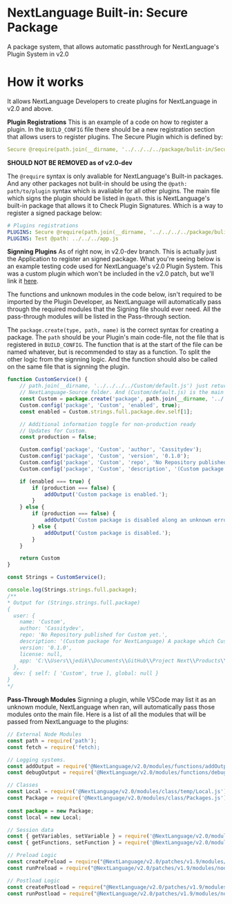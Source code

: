 # NextLanguage Built-in: Secure Package
A package system, that allows automatic passthrough for NextLanguage's Plugin System in v2.0

# How it works
It allows NextLanguage Developers to create plugins for NextLanguage in v2.0 and above.

**Plugin Registrations**
This is an example of a code on how to register a plugin. In the ``BUILD_CONFIG`` file there should be a new registration section that allows users to register plugins.
The Secure Plugin which is defined by: <br>
```yaml
Secure @require(path.join(__dirname, '../../../../package/bulit-in/Secure/package.js'));
```
**SHOULD NOT BE REMOVED as of v2.0-dev**

The ``@require`` syntax is only avaliable for NextLanguage's Built-in packages. And any other packages not bulit-in should be using the ``@path: path/to/plugin`` syntax which is avaliable for all other plugins.
The main file which signs the plugin should be listed in ``@path``.
this is NextLanguage's built-in package that allows it to Check Plugin Signatures. Which is a way to register a signed package below:
```yaml
# Plugins registrations
PLUGINS: Secure @require(path.join(__dirname, '../../../../package/bulit-in/Secure/package.js'));
PLUGINS: Test @path: ../../../app.js
```

**Signning Plugins**
As of right now, in v2.0-dev branch. This is actually just the Application to register an signed package.
What you're seeing below is an example testing code used for NextLanguage's v2.0 Plugin System.
This was a custom plugin which won't be included in the v2.0 patch, but we'll link it [here](https://github.com/nxoscloud/Custom).

The functions and unknown modules in the code below, isn't required to be imported by the Plugin Developer, as NextLanguage will automatically pass through the required modules that the Signing file should ever need.
All the pass-through modules will be listed in the Pass-through section.

The ``package.create(type, path, name)`` is the correct syntax for creating a package.
The ``path`` should be your Plugin's main code-file, not the file that is registered in ``BUILD_CONFIG``.
The function that is at the start of the file can be named whatever, but is recommended to stay as a function. To split the other logic from the signning logic.
And the function should also be called on the same file that is signning the plugin.

```javascript
function CustomService() {
    // path.join(__dirname, '../../../../Custom/default.js') just returns (root) which is outside of the
    // NextLanguage-Source folder. And (Custom/default.js) is the main file for the package.
    const Custom = package.create('package', path.join(__dirname, '../../../../Custom/default.js'), 'Custom');
    Custom.config('package', 'Custom', 'enabled', true);
    const enabled = Custom.strings.full.package.dev.self[1];

    // Additional information toggle for non-production ready
    // Updates for Custom.
    const production = false;

    Custom.config('package', 'Custom', 'author', 'Cassitydev');
    Custom.config('package', 'Custom', 'version', '0.1.0');
    Custom.config('package', 'Custom', 'repo', 'No Repository published for Custom yet.');
    Custom.config('package', 'Custom', 'description', '(Custom package for NextLanguage) A package which Customly exposes NextLanguages Modules to external files. I.E. Plugins, packages, postload and preload files.');

    if (enabled === true) {
        if (production === false) {
            addOutput('Custom package is enabled.');
        }
    } else {
        if (production === false) {
            addOutput('Custom package is disabled along an unknown error.');
        } else {
            addOutput('Custom package is disabled.');
        }
    }

    return Custom
}

const Strings = CustomService();

console.log(Strings.strings.full.package);
/**
* Output for (Strings.strings.full.package)
{
  user: {
    name: 'Custom',
    author: 'Cassitydev',
    repo: 'No Repository published for Custom yet.',
    description: '(Custom package for NextLanguage) A package which Customly exposes NextLanguages Modules to external files. I.E. Plugins, packages, postload and preload files.',
    version: '0.1.0',
    license: null,
    app: 'C:\\Users\\jedik\\Documents\\GitHub\\Project Next\\Products\\NextLanguage\\Custom\\default.js'
  },
  dev: { self: [ 'Custom', true ], global: null }
}
*/
```

**Pass-Through Modules**
Signning a plugin, while VSCode may list it as an unknown module, NextLanguage when ran, will automatically pass those modules onto the main file.
Here is a list of all the modules that will be passed from NextLanguage to the plugins:
```javascript
// External Node Modules
const path = require('path');
const fetch = require('fetch);

// Logging systems.
const addOutput = require('@NextLanguage/v2.0/modules/functions/addOutput.js');
const debugOutput = require('@NextLanguage/v2.0/modules/functions/debugOutput.js');

// Classes
const Local = require('@NextLanguage/v2.0/modules/class/temp/Local.js');
const Package = require('@NextLanguage/v2.0/modules/class/Packages.js');
    
const package = new Package;
const local = new Local;

// Session data
const { getVariables, setVariable } = require('@NextLanguage/v2.0/modules/functions/temp/Variables.js');
const { getFunctions, setFunction } = require('@NextLanguage/v2.0/modules/functions/temp/Functions.js');

// Preload Logic
const createPreload = require("@NextLanguage/v2.0/patches/v1.9/modules/nodejs/pre/createPreload.js");
const runPreload = require("@NextLanguage/v2.0/patches/v1.9/modules/nodejs/pre/runPreload.js");

// Postload Logic
const createPostload = require("@NextLanguage/v2.0/patches/v1.9/modules/nodejs/post/createPostload.js");
const runPostload = require("@NextLanguage/v2.0/patches/v1.9/modules/nodejs/post/runPostload.js");
```
